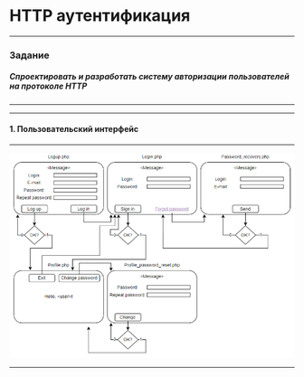 # HTTP аутентификация
***
### Задание
##### Спроектировать и разработать систему авторизации пользователей на протоколе HTTP
***
***
#### 1. Пользовательский интерфейс
---
![](https://raw.githubusercontent.com/Argoleed/HTTP_auth/main/user_inteface.png)
***
